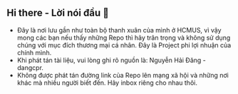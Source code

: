 ## Hi there - Lời nói đầu 👋
- Đây là nơi lưu gần như toàn bộ thanh xuân của mình ở HCMUS, vì vậy mong các bạn nếu thấy những Repo thì hãy trân trọng và không sử dụng chúng với mục đích thương mại cá nhân. Đây là Project phi lợi nhuận của chính mình.
- Khi phát tán tài liệu, vui lòng ghi rõ nguồn là: Nguyễn Hải Đăng - dangcpr.
- Không được phát tán đường link của Repo lên mạng xã hội và những nơi khác mà nhiều người biết đến. Hãy inbox riêng cho nhau thôi.
